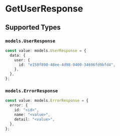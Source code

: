 # GetUserResponse


## Supported Types

### `models.UserResponse`

```typescript
const value: models.UserResponse = {
  data: {
    user: {
      id: "e150f890-48ee-4d98-9400-34696fd9bfd4",
    },
  },
};
```

### `models.ErrorResponse`

```typescript
const value: models.ErrorResponse = {
  error: {
    id: "<id>",
    name: "<value>",
    detail: "<value>",
  },
};
```

